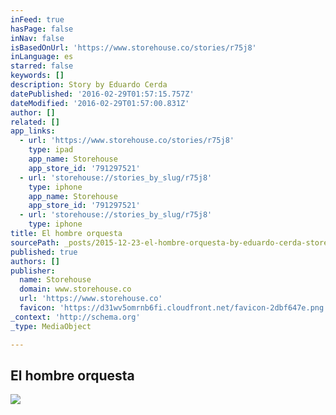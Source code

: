 ```yaml
---
inFeed: true
hasPage: false
inNav: false
isBasedOnUrl: 'https://www.storehouse.co/stories/r75j8'
inLanguage: es
starred: false
keywords: []
description: Story by Eduardo Cerda
datePublished: '2016-02-29T01:57:15.757Z'
dateModified: '2016-02-29T01:57:00.831Z'
author: []
related: []
app_links:
  - url: 'https://www.storehouse.co/stories/r75j8'
    type: ipad
    app_name: Storehouse
    app_store_id: '791297521'
  - url: 'storehouse://stories_by_slug/r75j8'
    type: iphone
    app_name: Storehouse
    app_store_id: '791297521'
  - url: 'storehouse://stories_by_slug/r75j8'
    type: iphone
title: El hombre orquesta
sourcePath: _posts/2015-12-23-el-hombre-orquesta-by-eduardo-cerda-storehouse.md
published: true
authors: []
publisher:
  name: Storehouse
  domain: www.storehouse.co
  url: 'https://www.storehouse.co'
  favicon: 'https://d31wv5omrnb6fi.cloudfront.net/favicon-2dbf647e.png'
_context: 'http://schema.org'
_type: MediaObject

---
```

<article style=""><h1>El hombre orquesta</h1><img src="https://d12oemfd9cl6ha.cloudfront.net/i/client_uploads/282565/7223A46E-81FC-495D-BB4F-7EF6817838CC.jpg?w=1024&amp;h=1024&amp;crop_mode=fit&amp;v=2" /></article>